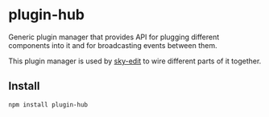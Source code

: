 # plugin-hub

Generic plugin manager that provides API for plugging different components
into it and for broadcasting events between them.

This plugin manager is used by [sky-edit] to wire different parts of it
together.

[sky-edit]:https://github.com/Gozala/sky-edit


## Install

    npm install plugin-hub
